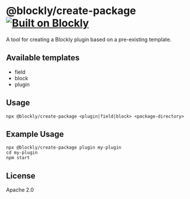 # @blockly/create-package [![Built on Blockly](https://tinyurl.com/built-on-blockly)](https://github.com/google/blockly)

A tool for creating a Blockly plugin based on a pre-existing template.

## Available templates
- field
- block
- plugin

## Usage

```
npx @blockly/create-package <plugin|field|block> <package-directory>
```

## Example Usage

```
npx @blockly/create-package plugin my-plugin
cd my-plugin
npm start
```

## License

Apache 2.0
